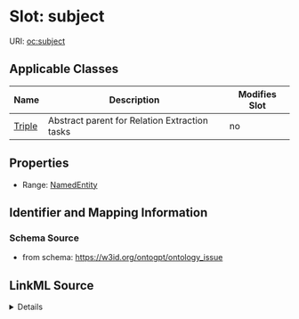

# Slot: subject

URI: [oc:subject](http://w3id.org/ontogpt/ontology-class-templatesubject)



<!-- no inheritance hierarchy -->





## Applicable Classes

| Name | Description | Modifies Slot |
| --- | --- | --- |
| [Triple](Triple.md) | Abstract parent for Relation Extraction tasks |  no  |







## Properties

* Range: [NamedEntity](NamedEntity.md)





## Identifier and Mapping Information







### Schema Source


* from schema: https://w3id.org/ontogpt/ontology_issue




## LinkML Source

<details>
```yaml
name: subject
from_schema: https://w3id.org/ontogpt/ontology_issue
rank: 1000
alias: subject
owner: Triple
domain_of:
- Triple
range: NamedEntity

```
</details>